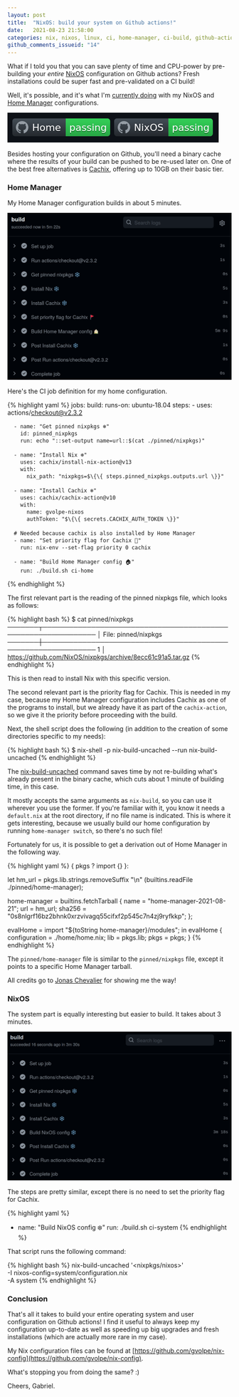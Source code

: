 ```yaml
---
layout: post
title:  "NixOS: build your system on Github actions!"
date:   2021-08-23 21:58:00
categories: nix, nixos, linux, ci, home-manager, ci-build, github-actions
github_comments_issueid: "14"
---
```


What if I told you that you can save plenty of time and CPU-power by pre-building your *entire* [NixOS](https://nixos.org/) configuration on Github actions? Fresh installations could be super fast and pre-validated on a CI build!

Well, it's possible, and it's what I'm [currently doing](https://github.com/gvolpe/nix-config) with my NixOS and [Home Manager](https://github.com/nix-community/home-manager) configurations.

![badges](../images/ci-badges.png)

Besides hosting your configuration on Github, you'll need a binary cache where the results of your build can be pushed to be re-used later on. One of the best free alternatives is [Cachix](https://www.cachix.org/), offering up to 10GB on their basic tier.

### Home Manager

My Home Manager configuration builds in about 5 minutes.

![home](../images/ci-home.png)

Here's the CI job definition for my home configuration.

{% highlight yaml %}
jobs:
  build:
    runs-on: ubuntu-18.04
    steps:
      - uses: actions/checkout@v2.3.2

      - name: "Get pinned nixpkgs ❄️"
        id: pinned_nixpkgs
        run: echo "::set-output name=url::$(cat ./pinned/nixpkgs)"

      - name: "Install Nix ❄️"
        uses: cachix/install-nix-action@v13
        with:
          nix_path: "nixpkgs=$\{\{ steps.pinned_nixpkgs.outputs.url \}}"

      - name: "Install Cachix ❄️"
        uses: cachix/cachix-action@v10
        with:
          name: gvolpe-nixos
          authToken: "$\{\{ secrets.CACHIX_AUTH_TOKEN \}}"

      # Needed because cachix is also installed by Home Manager
      - name: "Set priority flag for Cachix 🚩"
        run: nix-env --set-flag priority 0 cachix

      - name: "Build Home Manager config 🏠"
        run: ./build.sh ci-home
{% endhighlight %}

The first relevant part is the reading of the pinned nixpkgs file, which looks as follows:

{% highlight bash %}
$ cat pinned/nixpkgs
───────┬──────────────────────────────────────────────────────────────
       │ File: pinned/nixpkgs
───────┼──────────────────────────────────────────────────────────────
   1   │ https://github.com/NixOS/nixpkgs/archive/8ecc61c91a5.tar.gz
{% endhighlight %}

This is then read to install Nix with this specific version.

The second relevant part is the priority flag for Cachix. This is needed in my case, because my Home Manager configuration includes Cachix as one of the programs to install, but we already have it as part of the `cachix-action`, so we give it the priority before proceeding with the build.

Next, the shell script does the following (in addition to the creation of some directories specific to my needs):

{% highlight bash %}
$ nix-shell -p nix-build-uncached --run nix-build-uncached
{% endhighlight %}

The [nix-build-uncached](https://github.com/Mic92/nix-build-uncached) command saves time by not re-building what's already present in the binary cache, which cuts about 1 minute of building time, in this case.

It mostly accepts the same arguments as `nix-build`, so you can use it wherever you use the former. If you're familiar with it, you know it needs a `default.nix` at the root directory, if no file name is indicated. This is where it gets interesting, because we usually build our home configuration by running `home-manager switch`, so there's no such file!

Fortunately for us, it is possible to get a derivation out of Home Manager in the following way.

{% highlight yaml %}
{ pkgs ? import <nixpkgs> {} }:

let
  hm_url = pkgs.lib.strings.removeSuffix "\n" (builtins.readFile ./pinned/home-manager);

  home-manager = builtins.fetchTarball {
    name   = "home-manager-2021-08-21";
    url    = hm_url;
    sha256 = "0s8nlgrf16bz2bhnk0xrzvivagq55cifxf2p545c7n4zj9ryfkkp";
  };

  evalHome = import "${toString home-manager}/modules";
in
  evalHome {
    configuration = ./home/home.nix;
    lib = pkgs.lib;
    pkgs = pkgs;
  }
{% endhighlight %}

The `pinned/home-manager` file is similar to the `pinned/nixpkgs` file, except it points to a specific Home Manager tarball.

All credits go to [Jonas Chevalier](https://github.com/zimbatm) for showing me the way!

### NixOS

The system part is equally interesting but easier to build. It takes about 3 minutes.

![nixos](../images/ci-nixos.png)

The steps are pretty similar, except there is no need to set the priority flag for Cachix.

{% highlight yaml %}
- name: "Build NixOS config ❄️"
  run: ./build.sh ci-system
{% endhighlight %}

That script runs the following command:

{% highlight bash %}
nix-build-uncached '<nixpkgs/nixos>' \
 -I nixos-config=system/configuration.nix \
 -A system
{% endhighlight %}

### Conclusion

That's all it takes to build your entire operating system and user configuration on Github actions! I find it useful to always keep my configuration up-to-date as well as speeding up big upgrades and fresh installations (which are actually more rare in my case).

My Nix configuration files can be found at [https://github.com/gvolpe/nix-config](https://github.com/gvolpe/nix-config).

What's stopping you from doing the same? :)

Cheers,
Gabriel.
